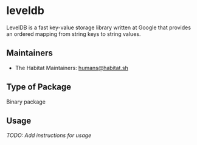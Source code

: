 # leveldb

LevelDB is a fast key-value storage library written at Google that provides an ordered mapping from string keys to string values.

## Maintainers

* The Habitat Maintainers: <humans@habitat.sh>

## Type of Package

Binary package

## Usage

*TODO: Add instructions for usage*
